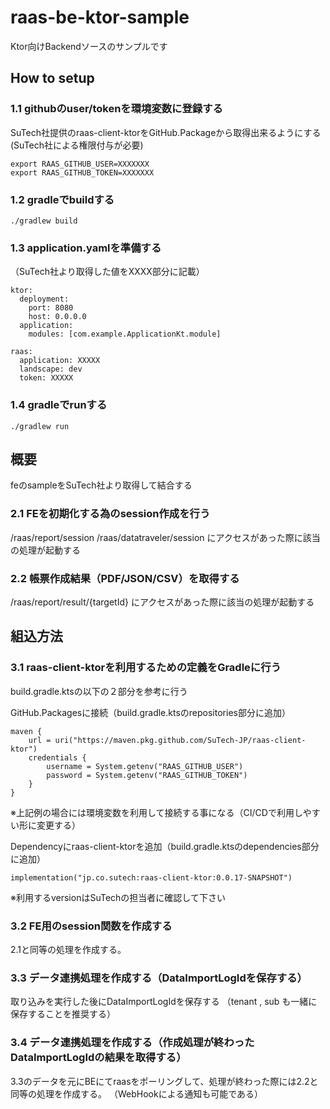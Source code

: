 # raas-be-ktor-sample

Ktor向けBackendソースのサンプルです

## How to setup
### 1.1 githubのuser/tokenを環境変数に登録する
SuTech社提供のraas-client-ktorをGitHub.Packageから取得出来るようにする
(SuTech社による権限付与が必要)
```
export RAAS_GITHUB_USER=XXXXXXX
export RAAS_GITHUB_TOKEN=XXXXXXX
```
### 1.2 gradleでbuildする
```
./gradlew build
```
### 1.3 application.yamlを準備する
（SuTech社より取得した値をXXXX部分に記載）
```
ktor:
  deployment:
    port: 8080
    host: 0.0.0.0
  application:
    modules: [com.example.ApplicationKt.module]

raas:
  application: XXXXX
  landscape: dev
  token: XXXXX

```
### 1.4 gradleでrunする
```
./gradlew run
```

## 概要
feのsampleをSuTech社より取得して結合する
### 2.1 FEを初期化する為のsession作成を行う
/raas/report/session
/raas/datatraveler/session
にアクセスがあった際に該当の処理が起動する

### 2.2 帳票作成結果（PDF/JSON/CSV）を取得する
/raas/report/result/{targetId}
にアクセスがあった際に該当の処理が起動する

## 組込方法
### 3.1 raas-client-ktorを利用するための定義をGradleに行う
build.gradle.ktsの以下の２部分を参考に行う

GitHub.Packagesに接続（build.gradle.ktsのrepositories部分に追加）
```
maven {
    url = uri("https://maven.pkg.github.com/SuTech-JP/raas-client-ktor")
    credentials {
        username = System.getenv("RAAS_GITHUB_USER")
        password = System.getenv("RAAS_GITHUB_TOKEN")
    }
}
```
※上記例の場合には環境変数を利用して接続する事になる（CI/CDで利用しやすい形に変更する）

Dependencyにraas-client-ktorを追加（build.gradle.ktsのdependencies部分に追加）
```
implementation("jp.co.sutech:raas-client-ktor:0.0.17-SNAPSHOT")
```
※利用するversionはSuTechの担当者に確認して下さい

### 3.2 FE用のsession関数を作成する
2.1と同等の処理を作成する。

### 3.3 データ連携処理を作成する（DataImportLogIdを保存する）
取り込みを実行した後にDataImportLogIdを保存する
（tenant , sub も一緒に保存することを推奨する）

### 3.4 データ連携処理を作成する（作成処理が終わったDataImportLogIdの結果を取得する）
3.3のデータを元にBEにてraasをポーリングして、処理が終わった際には2.2と同等の処理を作成する。
（WebHookによる通知も可能である）
